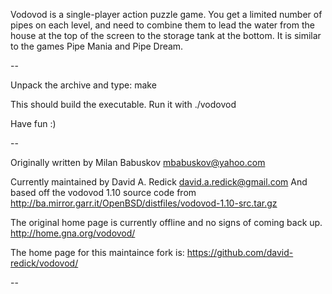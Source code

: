 Vodovod is a single-player action puzzle game. You get a limited number of pipes on each level, 
and need to combine them to lead the water from the house at the top of the screen to the
storage tank at the bottom. It is similar to the games Pipe Mania and Pipe Dream.

--

Unpack the archive and type: make

This should build the executable. Run it with ./vodovod

Have fun :)

--

Originally written by Milan Babuskov <mbabuskov@yahoo.com>

Currently maintained by David A. Redick <david.a.redick@gmail.com>
And based off the vodovod 1.10 source code from
http://ba.mirror.garr.it/OpenBSD/distfiles/vodovod-1.10-src.tar.gz

The original home page is currently offline and no signs of coming back up.
http://home.gna.org/vodovod/

The home page for this maintaince fork is:
https://github.com/david-redick/vodovod/

--
